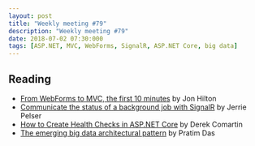 ```yaml
---
layout: post
title: "Weekly meeting #79"
description: "Weekly meeting #79"
date: 2018-07-02 07:30:000
tags: [ASP.NET, MVC, WebForms, SignalR, ASP.NET Core, big data]
--- 
```

 
## Reading

* [From WebForms to MVC, the first 10 minutes](https://jonhilton.net/from-webforms-to-mvc/) by Jon Hilton
* [Communicate the status of a background job with SignalR](https://www.jerriepelser.com/blog/communicate-status-background-job-signalr/) by Jerrie Pelser
* [How to Create Health Checks in ASP.NET Core](https://codeopinion.com/how-to-create-health-checks-in-asp-net-core/) by Derek Comartin
* [The emerging big data architectural pattern](https://azure.microsoft.com/en-us/blog/the-emerging-big-data-architectural-pattern/) by Pratim Das